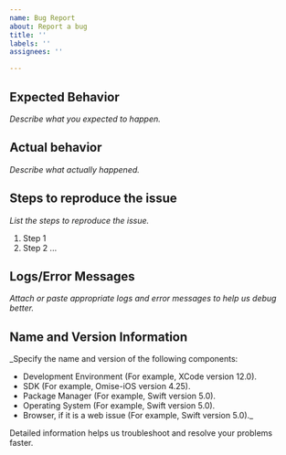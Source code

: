 ```yaml
---
name: Bug Report
about: Report a bug
title: ''
labels: ''
assignees: ''

---
```


## Expected Behavior

_Describe what you expected to happen._

## Actual behavior

_Describe what actually happened._

## Steps to reproduce the issue

_List the steps to reproduce the issue._

1. Step 1
2. Step 2
...

## Logs/Error Messages

_Attach or paste appropriate logs and error messages to help us debug better._

## Name and Version Information

_Specify the name and version of the following components:

* Development Environment (For example, XCode version 12.0).
* SDK (For example, Omise-iOS version 4.25).
* Package Manager (For example, Swift version 5.0).
* Operating System (For example, Swift version 5.0).
* Browser, if it is a web issue (For example, Swift version 5.0)._

Detailed information helps us troubleshoot and resolve your problems faster.
